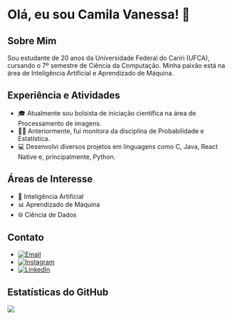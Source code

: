 # Olá, eu sou Camila Vanessa! 👋

## Sobre Mim

Sou estudante de 20 anos da Universidade Federal do Cariri (UFCA), cursando o 7º semestre de Ciência da Computação. Minha paixão está na área de Inteligência Artificial e Aprendizado de Máquina.

## Experiência e Atividades

- 🎓 Atualmente sou bolsista de iniciação científica na área de Processamento de imagens.
- 👩‍🏫 Anteriormente, fui monitora da disciplina de Probabilidade e Estatística.
- 💻 Desenvolvi diversos projetos em linguagens como C, Java, React Native e, principalmente, Python.
  

## Áreas de Interesse

- 🤖 Inteligência Artificial
- 📊 Aprendizado de Máquina
- 🌐 Ciência de Dados

## Contato

- [![Email](https://img.shields.io/badge/Email-%230077B5.svg?logo=gmail&logoColor=white)](mailto:cvanessamatos@gmail.com)
- [![Instagram](https://img.shields.io/badge/Instagram-%23E4405F.svg?logo=Instagram&logoColor=white)](https://instagram.com/camilavanessa.matos) 
- [![LinkedIn](https://img.shields.io/badge/LinkedIn-%230077B5.svg?logo=linkedin&logoColor=white)](https://www.linkedin.com/in/camila-vanessa-matos/) 

## Estatísticas do GitHub

![](https://github-readme-stats.vercel.app/api/top-langs/?username=MilaMatos&theme=tokyonight&hide_border=false&include_all_commits=true&count_private=true&layout=compact)
